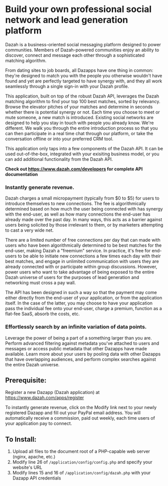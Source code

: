 # Build your own professional social network and lead generation platform

Dazah is a business-oriented social messaging platform designed to power communities.
Members of Dazah-powered communities enjoy an ability to discover, connect and message each other through a sophisticated matching algorithm.

From dating sites to job boards, all Dazapps have one thing in common:
they're designed to match you with the people you otherwise wouldn't have found and yet are perfectly targeted to have synergy with,
and they all work seamlessly through a single sign-in with your Dazah profile.

This application, built on top of the robust Dazah API, leverages the Dazah matching algorithm to find your top 100 best matches, sorted by relevancy.
Browse the elevator pitches of your matches and determine in seconds whether there is potential synergy or not.
Each time you choose to meet or mute someone, a new match is introduced.
Existing social networks are designed to help you stay in touch with people you already know. We're different.
We walk you through the entire introduction process so that you can then participate in a real time chat through our platform,
or take the conversation offline or into your preferred CRM tool.

This application only taps into a few components of the Dazah API.
It can be used out-of-the-box, integrated with your exisiting business model, or you can add additional functionality from the Dazah API.

**Check out https://www.dazah.com/developers for complete API documentation**

### Instantly generate revenue.

Dazah charges a small micropayment (typically from $0 to $5) for users to introduce themselves to new connections.
The fee is algorithmically determined based on how much the user being connected with has synergy with the end-user,
as well as how many connections the end-user has already made over the past day. In many ways, this acts as a barrier
against users being solicited by those irrelevant to them, or by marketers attempting to cast a very wide net.

There are a limited number of free connections per day that can made with users who have been algorithmically determined
to be best matches for the end-user, making Dazah a "freemium" service. In practice, it's free for end-users to be able
to initiate new connections a few times each day with their best matches, and engage in unlimited communication with
users they are already connected with or participate within group discussions. However, power users who want to take
advantage of being exposed to the entire Dazah universe of users for the purposes of lead generation and networking must cross a pay wall. 

The API has been designed in such a way so that the payment may come either directly from the end-user of your application,
or from the application itself. In the case of the latter, you may choose to have your application pass the individual
fee onto your end-user, charge a premium, function as a flat-fee SaaS, absorb the costs, etc.

### Effortlessly search by an infinite variation of data points.

Leverage the power of being a part of a something larger than you are.
Perform advanced filtering against metadata you've attached to users and messages or access public metadata that other Dazapps have made available.
Learn more about your users by pooling data with other Dazapps that have overlapping audiences, and perform complex searches against the entire Dazah universe.

## Prerequisite:

Register a new Dazapp (Dazah application) at https://www.dazah.com/apps/register

To instantly generate revenue, click on the Modify link next to your newly registered Dazapp and fill out your PayPal email address.
You will automatically receive a commission, paid out weekly, each time users of your application pay to connect.
 
## To Install:

1. Upload all files to the document root of a PHP-capable web server (nginx, apache, etc.)
2. Modify line 26 of `/application/config/config.php` and specify your website's URL
3. Modify lines 15 and 16 of `/application/config/dazah.php` with your Dazapp API credentials